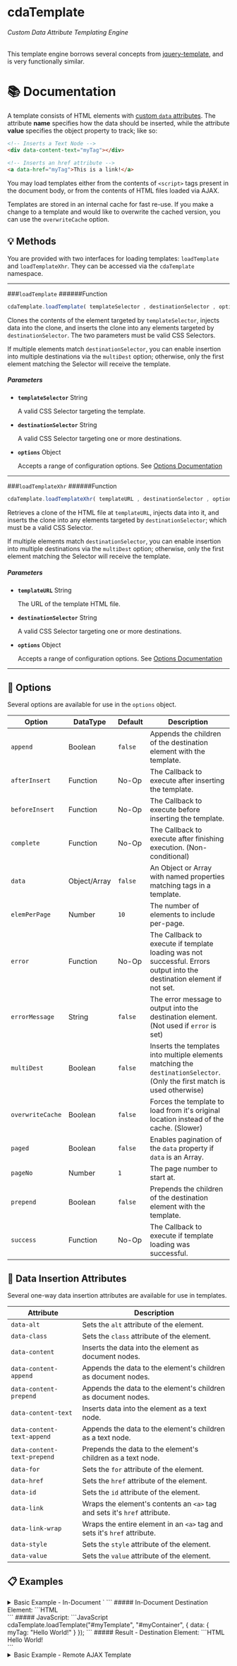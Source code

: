 # cdaTemplate
###### Custom Data Attribute Templating Engine
This template engine borrows several concepts from [jquery-template](https://github.com/codepb/jquery-template), and is very functionally similar.

# :books: Documentation
A template consists of HTML elements with [custom `data` attributes](#paperclip-data-insertion-attributes). The attribute __name__ specifies how the data should be inserted, while the attribute __value__ specifies the object property to track; like so:
```HTML
<!-- Inserts a Text Node -->
<div data-content-text="myTag"></div>

<!-- Inserts an href attribute -->
<a data-href="myTag">This is a link!</a>
```
You may load templates either from the contents of `<script>` tags present in the document body, or from the contents of HTML files loaded via AJAX.

Templates are stored in an internal cache for fast re-use. If you make a change to a template and would like to overwrite the cached version, you can use the `overwriteCache` option.

## :bulb: Methods
You are provided with two interfaces for loading templates: `loadTemplate` and `loadTemplateXhr`. They can be accessed via the `cdaTemplate` namespace.
___

###`loadTemplate`
######Function
```JavaScript
cdaTemplate.loadTemplate( templateSelector , destinationSelector , options );
```
Clones the contents of the element targeted by `templateSelector`, injects data into the clone, and inserts the clone into any elements targeted by `destinationSelector`. The two parameters must be valid CSS Selectors.

If multiple elements match `destinationSelector`, you can enable insertion into multiple destinations via the `multiDest` option; otherwise, only the first element matching the Selector will receive the template.

##### Parameters

- **`templateSelector`** String

  A valid CSS Selector targeting the template.

- **`destinationSelector`** String

  A valid CSS Selector targeting one or more destinations.

- **`options`** Object

  Accepts a range of configuration options. See [Options Documentation](#wrench-options)

___

###`loadTemplateXhr`
######Function
```JavaScript
cdaTemplate.loadTemplateXhr( templateURL , destinationSelector , options );
```
Retrieves a clone of the HTML file at `templateURL`, injects data into it, and inserts the clone into any elements targeted by `destinationSelector`; which must be a valid CSS Selector.

If multiple elements match `destinationSelector`, you can enable insertion into multiple destinations via the `multiDest` option; otherwise, only the first element matching the Selector will receive the template.

##### Parameters

- **`templateURL`** String

  The URL of the template HTML file.

- **`destinationSelector`** String

  A valid CSS Selector targeting one or more destinations.

- **`options`** Object

  Accepts a range of configuration options. See [Options Documentation](#wrench-options)

___
## :wrench: Options
Several options are available for use in the `options` object.

Option|DataType|Default|Description
---|---|---|---
`append`|Boolean|`false`|Appends the children of the destination element with the template.
`afterInsert`|Function|No-Op|The Callback to execute after inserting the template.
`beforeInsert`|Function|No-Op|The Callback to execute before inserting the template.
`complete`|Function|No-Op|The Callback to execute after finishing execution. (Non-conditional)
`data`|Object/Array|`false`|An Object or Array with named properties matching tags in a template.
`elemPerPage`|Number|`10`|The number of elements to include per-page.
`error`|Function|No-Op|The Callback to execute if template loading was not successful. Errors output into the destination element if not set.
`errorMessage`|String|`false`|The error message to output into the destination element. (Not used if `error` is set)
`multiDest`|Boolean|`false`|Inserts the templates into multiple elements matching the `destinationSelector`. (Only the first match is used otherwise)
`overwriteCache`|Boolean|`false`|Forces the template to load from it's original location instead of the cache. (Slower)
`paged`|Boolean|`false`|Enables pagination of the `data` property if `data` is an Array.
`pageNo`|Number|`1`|The page number to start at.
`prepend`|Boolean|`false`|Prepends the children of the destination element with the template.
`success`|Function|No-Op|The Callback to execute if template loading was successful.

## :paperclip: Data Insertion Attributes
Several one-way data insertion attributes are available for use in templates.

Attribute|Description
---|---
`data-alt`|Sets the `alt` attribute of the element.
`data-class`|Sets the `class` attribute of the element.
`data-content`|Inserts the data into the element as document nodes.
`data-content-append`|Appends the data to the element's children as document nodes.
`data-content-prepend`|Appends the data to the element's children as document nodes.
`data-content-text`| Inserts data into the element as a text node.
`data-content-text-append`| Appends the data to the element's children as a text node.
`data-content-text-prepend`| Prepends the data to the element's children as a text node.
`data-for`|Sets the `for` attribute of the element.
`data-href`|Sets the `href` attribute of the element.
`data-id`|Sets the `id` attribute of the element.
`data-link`|Wraps the element's contents an `<a>` tag and sets it's `href` attribute.
`data-link-wrap`|Wraps the entire element in an `<a>` tag and sets it's `href` attribute.
`data-style`|Sets the `style` attribute of the element.
`data-value`|Sets the `value` attribute of the element.

## :clipboard: Examples
<details><summary>Basic Example - In-Document `<script>` Template</summary>
This example shows usage of an in-document template in a `<script>` tag.
##### In-Document Template Element:
```HTML
<script id="myTemplate">
    <div data-content-text="myTag"></div>
</script>
```
##### In-Document Destination Element:
```HTML
<div id="myContainer"></div>
```
##### JavaScript:
```JavaScript
cdaTemplate.loadTemplate("#myTemplate", "#myContainer", {
    data: { myTag: "Hello World!" }
});
```
##### Result - Destination Element:
```HTML
<div id="myContainer"><div>Hello World!</div></div>
```
</details>

<details><summary>Basic Example - Remote AJAX Template</summary>
This example shows usage of a remote template retreived via AJAX.
##### Remote HTML File Template:
######myTemplate.html
```HTML
<div data-content-text="myTag"></div>
```
##### In-Document Destination Element:
```HTML
<div id="myContainer"></div>
```
##### JavaScript:
```JavaScript
cdaTemplate.loadTemplate("/myTemplate.html", "#myContainer", {
    data: { myTag: "Hello World!" }
});
```
##### Result - Destination Element:
```HTML
<div id="myContainer"><div>Hello World!</div></div>
```
</details>
